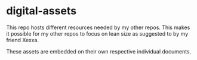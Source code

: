 # digital-assets
This repo hosts different resources needed by my other repos.
This makes it possible for my other repos to focus on lean size
as suggested to by my friend Xexxa.

These assets are embedded on their own respective individual documents.
